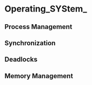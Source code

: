 # Operating_SYStem_

## Process Management

## Synchronization

## Deadlocks

## Memory Management

